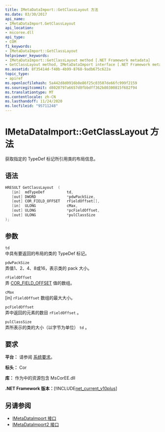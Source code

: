 ```yaml
---
title: IMetaDataImport::GetClassLayout 方法
ms.date: 03/30/2017
api_name:
- IMetaDataImport.GetClassLayout
api_location:
- mscoree.dll
api_type:
- COM
f1_keywords:
- IMetaDataImport::GetClassLayout
helpviewer_keywords:
- IMetaDataImport::GetClassLayout method [.NET Framework metadata]
- GetClassLayout method, IMetaDataImport interface [.NET Framework metadata]
ms.assetid: 8f35414d-f40b-4b99-8768-9adb675c622a
topic_type:
- apiref
ms.openlocfilehash: 5a442d8d0916b0e86f25c03507de66fc999f2159
ms.sourcegitcommit: d8020797a6657d0fbbdff362b80300815f682f94
ms.translationtype: MT
ms.contentlocale: zh-CN
ms.lasthandoff: 11/24/2020
ms.locfileid: "95711248"
---
```

# <a name="imetadataimportgetclasslayout-method"></a>IMetaDataImport::GetClassLayout 方法

获取指定的 TypeDef 标记所引用类的布局信息。  
  
## <a name="syntax"></a>语法  
  
```cpp  
HRESULT GetClassLayout  (
   [in]  mdTypeDef          td,
   [out] DWORD              *pdwPackSize,  
   [out] COR_FIELD_OFFSET   rFieldOffset[],  
   [in]  ULONG              cMax,  
   [out] ULONG              *pcFieldOffset,  
   [out] ULONG              *pulClassSize  
);  
```  
  
## <a name="parameters"></a>参数  

 `td`  
 中具有要返回的布局的类的 TypeDef 标记。  
  
 `pdwPackSize`  
 弄值1、2、4、8或16，表示类的 pack 大小。  
  
 `rFieldOffset`  
 弄 [COR_FIELD_OFFSET](cor-field-offset-structure.md) 值的数组。  
  
 `cMax`  
 [in] `rFieldOffset` 数组的最大大小。  
  
 `pcFieldOffset`  
 弄中返回的元素的数目 `rFieldOffset` 。  
  
 `pulClassSize`  
 弄所表示的类的大小（以字节为单位） `td` 。  
  
## <a name="requirements"></a>要求  

 **平台：** 请参阅 [系统要求](../../get-started/system-requirements.md)。  
  
 **标头：** Cor  
  
 **库：** 作为中的资源包含 MsCorEE.dll  
  
 **.NET Framework 版本：**[!INCLUDE[net_current_v10plus](../../../../includes/net-current-v10plus-md.md)]  
  
## <a name="see-also"></a>另请参阅

- [IMetaDataImport 接口](imetadataimport-interface.md)
- [IMetaDataImport2 接口](imetadataimport2-interface.md)
